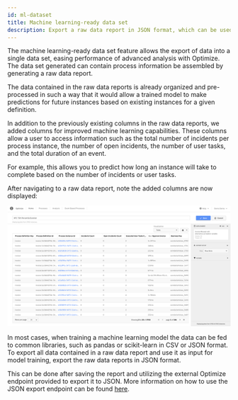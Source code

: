 ```yaml
---
id: ml-dataset
title: Machine learning-ready data set
description: Export a raw data report in JSON format, which can be used for training a machine learning model.
---
```


The machine learning-ready data set feature allows the export of data into a single data set, easing performance of advanced analysis with Optimize. The data set generated can contain process information be assembled by generating a raw data report.

The data contained in the raw data reports is already organized and pre-processed in such a way that it would allow a trained model to make predictions for future instances based on existing instances for a given definition.

In addition to the previously existing columns in the raw data reports, we added columns for improved machine learning capabilities. These columns allow a user to access information such as the total number of incidents per process instance, the number of open incidents, the number of user tasks, and the total duration of an event.

For example, this allows you to predict how long an instance will take to complete based on the number of incidents or user tasks.

After navigating to a raw data report, note the added columns are now displayed:

![Raw Data Report](../process-analysis/img/raw-data-report-ml-ready-dataset.png)

In most cases, when training a machine learning model the data can be fed to common libraries, such as pandas or scikit-learn in CSV or JSON format. To export all data contained in a raw data report and use it as input for model training, export the raw data reports in JSON format.

This can be done after saving the report and utilizing the external Optimize endpoint provided to export it to JSON. More information on how to use the JSON export endpoint can be found [here](../../../../self-managed/optimize-deployment/rest-api/report/get-data-export).
